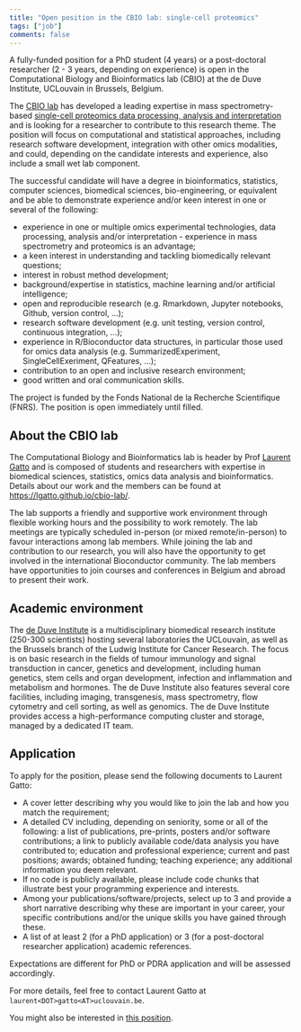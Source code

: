 ```yaml
---
title: "Open position in the CBIO lab: single-cell proteomics"
tags: ["job"]
comments: false
---
```


A fully-funded position for a PhD student (4 years) or a post-doctoral
researcher (2 - 3 years, depending on experience) is open in the
Computational Biology and Bioinformatics lab (CBIO) at the de Duve
Institute, UCLouvain in Brussels, Belgium.

The [CBIO lab](https://lgatto.github.io/cbio-lab) has developed a
leading expertise in mass spectrometry-based [single-cell proteomics
data processing, analysis and
interpretation](https://paperpile.com/shared/h96mgS) and is looking
for a researcher to contribute to this research theme. The position
will focus on computational and statistical approaches, including
research software development, integration with other omics
modalities, and could, depending on the candidate interests and
experience, also include a small wet lab component.

The successful candidate will have a degree in bioinformatics,
statistics, computer sciences, biomedical sciences, bio-engineering,
or equivalent and be able to demonstrate experience and/or keen
interest in one or several of the following:

- experience in one or multiple omics experimental technologies, data
  processing, analysis and/or interpretation - experience in mass
  spectrometry and proteomics is an advantage;
- a keen interest in understanding and tackling biomedically relevant
  questions;
- interest in robust method development;
- background/expertise in statistics, machine learning and/or
  artificial intelligence;
- open and reproducible research (e.g. Rmarkdown, Jupyter notebooks,
  Github, version control, ...);
- research software development (e.g. unit testing, version control,
  continuous integration, ...);
- experience in R/Bioconductor data structures, in particular those
  used for omics data analysis (e.g. SummarizedExperiment,
  SingleCellExeriment, QFeatures, ...);
- contribution to an open and inclusive research environment;
- good written and oral communication skills.

The project is funded by the Fonds National de la Recherche
Scientifique (FNRS). The position is open immediately until filled.

## About the CBIO lab

The Computational Biology and Bioinformatics lab is header by Prof
[Laurent Gatto](https://lgatto.github.io/about) and is composed of
students and researchers with expertise in biomedical sciences,
statistics, omics data analysis and bioinformatics. Details about our
work and the members can be found at
https://lgatto.github.io/cbio-lab/.

The lab supports a friendly and supportive work environment through
flexible working hours and the possibility to work remotely. The lab
meetings are typically scheduled in-person (or mixed remote/in-person)
to favour interactions among lab members. While joining the lab and
contribution to our research, you will also have the opportunity to get
involved in the international Bioconductor community. The lab members
have opportunities to join courses and conferences in Belgium and
abroad to present their work.

## Academic environment

The [de Duve Institute](https://www.deduveinstitute.be/) is a
multidisciplinary biomedical research institute (250-300 scientists)
hosting several laboratories the UCLouvain, as well as the Brussels
branch of the Ludwig Institute for Cancer Research. The focus is on
basic research in the fields of tumour immunology and signal
transduction in cancer, genetics and development, including human
genetics, stem cells and organ development, infection and inflammation
and metabolism and hormones. The de Duve Institute also features
several core facilities, including imaging, transgenesis, mass
spectrometry, flow cytometry and cell sorting, as well as
genomics. The de Duve Institute provides access a high-performance
computing cluster and storage, managed by a dedicated IT team.

## Application

To apply for the position, please send the following documents to
Laurent Gatto:

- A cover letter describing why you would like to join the lab and how
  you match the requirement;
- A detailed CV including, depending on seniority, some or all of the
  following: a list of publications, pre-prints, posters and/or
  software contributions; a link to publicly available code/data
  analysis you have contributed to; education and professional
  experience; current and past positions; awards; obtained funding;
  teaching experience; any additional information you deem relevant.
- If no code is publicly available, please include code chunks that
  illustrate best your programming experience and interests.
- Among your publications/software/projects, select up to 3 and
  provide a short narrative describing why these are important in your
  career, your specific contributions and/or the unique skills you
  have gained through these.
- A list of at least 2 (for a PhD application) or 3 (for a
  post-doctoral researcher application) academic references.

Expectations are different for PhD or PDRA application and will be
assessed accordingly.

For more details, feel free to contact Laurent Gatto at
`laurent<DOT>gatto<AT>uclouvain.be`.

You might also be interested in [this
position](https://lgatto.github.io/spatprot-job-2023/).
